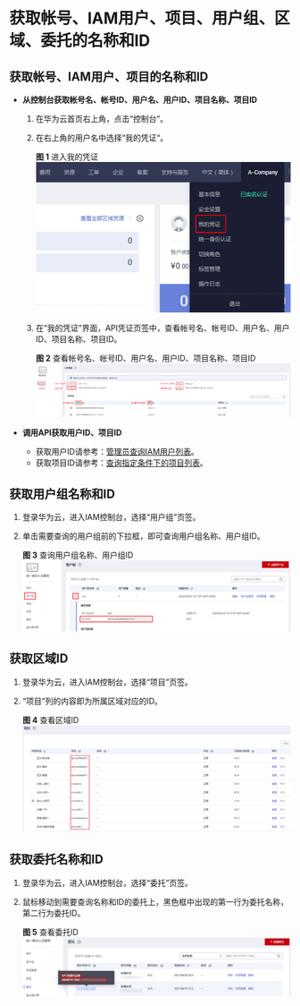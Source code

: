 # 获取帐号、IAM用户、项目、用户组、区域、委托的名称和ID<a name="iam_17_0002"></a>

## 获取帐号、IAM用户、项目的名称和ID<a name="section13960118204914"></a>

-   **从控制台获取帐号名、帐号ID、用户名、用户ID、项目名称、项目ID**
    1.  在华为云首页右上角，点击“控制台”。
    2.  在右上角的用户名中选择“我的凭证“。

        **图 1**  进入我的凭证<a name="fig52163612527"></a>  
        ![](figures/进入我的凭证.png "进入我的凭证")

    3.  在“我的凭证”界面，API凭证页签中，查看帐号名、帐号ID、用户名、用户ID、项目名称、项目ID。

        **图 2**  查看帐号名、帐号ID、用户名、用户ID、项目名称、项目ID<a name="fig6764316135210"></a>  
        ![](figures/查看帐号名-帐号ID-用户名-用户ID-项目名称-项目ID.png "查看帐号名-帐号ID-用户名-用户ID-项目名称-项目ID")


-   **调用API获取用户ID、项目ID**
    -   获取用户ID请参考：[管理员查询IAM用户列表](https://support.huaweicloud.com/api-iam/iam_08_0001.html)。
    -   获取项目ID请参考：[查询指定条件下的项目列表](https://support.huaweicloud.com/api-iam/iam_06_0001.html)。


## 获取用户组名称和ID<a name="section79181350155213"></a>

1.  登录华为云，进入IAM控制台，选择“用户组”页签。
2.  单击需要查询的用户组前的下拉框，即可查询用户组名称、用户组ID。

    **图 3**  查询用户组名称、用户组ID<a name="fig1264911578520"></a>  
    ![](figures/查询用户组名称-用户组ID.png "查询用户组名称-用户组ID")


## 获取区域ID<a name="section14125113011553"></a>

1.  登录华为云，进入IAM控制台，选择“项目”页签。
2.  “项目”列的内容即为所属区域对应的ID。

    **图 4**  查看区域ID<a name="fig971171316537"></a>  
    ![](figures/查看区域ID.png "查看区域ID")


## 获取委托名称和ID<a name="section468501394115"></a>

1.  登录华为云，进入IAM控制台，选择“委托”页签。
2.  鼠标移动到需要查询名称和ID的委托上，黑色框中出现的第一行为委托名称，第二行为委托ID。

    **图 5**  查看委托ID<a name="fig1386193419534"></a>  
    ![](figures/查看委托ID.png "查看委托ID")



